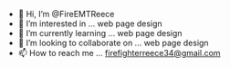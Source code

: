 - 👋 Hi, I’m @FireEMTReece
- 👀 I’m interested in ... web page design
- 🌱 I’m currently learning ... web page design 
- 💞️ I’m looking to collaborate on ... web page design 
- 📫 How to reach me ... firefighterreece34@gmail.com
<!---
FireEMTReece/FireEMTReece is a ✨ special ✨ repository because its `README.md` (this file) appears on your GitHub profile.
You can click the Preview link to take a look at your changes.
--->
